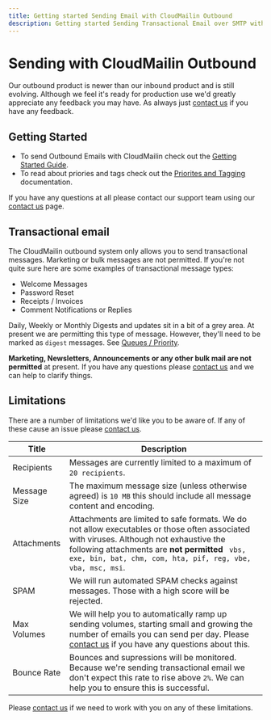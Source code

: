 ```yaml
---
title: Getting started Sending Email with CloudMailin Outbound
description: Getting started Sending Transactional Email over SMTP with CloudMailin Outbound.
---
```


# Sending with CloudMailin Outbound

Our outbound product is newer than our inbound product and is still evolving.
Although we feel it's ready for production use we'd greatly appreciate any feedback you may have.
As always just [contact us](https://www.cloudmailin.com/contact_us) if you have any feedback.

## Getting Started

* To send Outbound Emails with CloudMailin check out the
  [Getting Started Guide](/outbound/getting_started/).
* To read about priories and tags check out the
  [Priorites and Tagging](/outbound/priorities_and_tags/) documentation.

If you have any questions at all please contact our support team using our
[contact us](http://www.cloudmailin.com/contact_us) page.

## Transactional email

The CloudMailin outbound system only allows you to send transactional messages. Marketing or bulk
messages are not permitted. If you're not quite sure here are some examples of transactional
message types:

  * Welcome Messages
  * Password Reset
  * Receipts / Invoices
  * Comment Notifications or Replies

Daily, Weekly or Monthly Digests and updates sit in a bit of a grey area. At present we are
permitting this type of message. However, they'll need to be marked as `digest` messages. See
[Queues / Priority](#queues---priority).

<div class="warning">
<strong>Marketing, Newsletters, Announcements or any other bulk mail are not permitted</strong>
at present.
If you have any questions please <a href="http://www.cloudmailin.com/contact_us">contact us</a>
and we can help to clarify things.
</div>

## Limitations

There are a number of limitations we'd like you to be aware of.
If any of these cause an issue please [contact us]("http://www.cloudmailin.com/contact_us").

| Title        | Description |
|--------------|-------------|
| Recipients   | Messages are currently limited to a maximum of `20 recipients`. |
| Message Size | The maximum message size (unless otherwise agreed) is `10 MB` this should include all message content and encoding. |
| Attachments  | Attachments are limited to safe formats. We do not allow executables or those often associated with viruses. Although not exhaustive the following attachments are **not permitted** ` vbs, exe, bin, bat, chm, com, hta, pif, reg, vbe, vba, msc, msi`.
| SPAM         | We will run automated SPAM checks against messages. Those with a high score will be rejected. |
| Max Volumes  | We will help you to automatically ramp up sending volumes, starting small and growing the number of emails you can send per day. Please [contact us](http://www.cloudmailin.com/contact_us) if you have any questions about this. |
| Bounce Rate  | Bounces and supressions will be monitored. Because we're sending transactional email we don't expect this rate to rise above `2%`. We can help you to ensure this is successful. |

Please [contact us](http://www.cloudmailin.com/contact_us) if we need to work with you on any of
these limitations.
